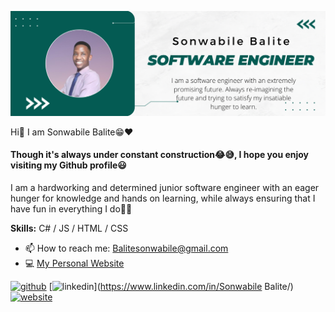 ![I am a junior software engineer with an extreme hunger to learn](https://github.com/Sonwabile365/Sonwabile365/blob/main/Github%20ReadMe%20Picture.png)

Hi👋 I am Sonwabile Balite😁❤
#### Though it's always under constant construction😂😅, I hope you enjoy visiting my Github profile😃

I am a hardworking and determined junior software engineer with an eager hunger for knowledge and hands on learning, while always ensuring that I have fun in everything I do💪🔥

**Skills:** C# / JS / HTML / CSS

- 📫 How to reach me: Balitesonwabile@gmail.com
- 💻 [My Personal Website](Https://Tinyurl.com/Sonwabile-Balite)


[<img src='https://cdn.jsdelivr.net/npm/simple-icons@3.0.1/icons/github.svg' alt='github' height='40'>](https://github.com/Sonwabile365)  [<img src='https://cdn.jsdelivr.net/npm/simple-icons@3.0.1/icons/linkedin.svg' alt='linkedin' height='40'>](https://www.linkedin.com/in/Sonwabile Balite/)  [<img src='https://cdn.jsdelivr.net/npm/simple-icons@3.0.1/icons/icloud.svg' alt='website' height='40'>](Https://Tinyurl.com/Sonwabile-Balite)  


